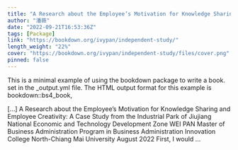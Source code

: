 ```yaml
---
title: "A Research about the Employee’s Motivation for Knowledge Sharing and Employee Creativity"
author: "潘薇"
date: "2022-09-21T16:53:36Z"
tags: [Package]
link: "https://bookdown.org/ivypan/independent-study/"
length_weight: "22%"
cover: "https://bookdown.org/ivypan/independent-study/files/cover.png"
pinned: false
---
```


<p>This is a minimal example of using the bookdown package to write a book.
set in the _output.yml file.
The HTML output format for this example is bookdown::bs4_book,</p> [...] A Research about the Employee’s Motivation for Knowledge Sharing and Employee Creativity:
A Case Study from the Industrial Park of Jiujiang National Economic and Technology Development Zone WEI PAN Master of Business Administration Program
in Business Administration Innovation College North-Chiang Mai University August 2022 First, I would ...
